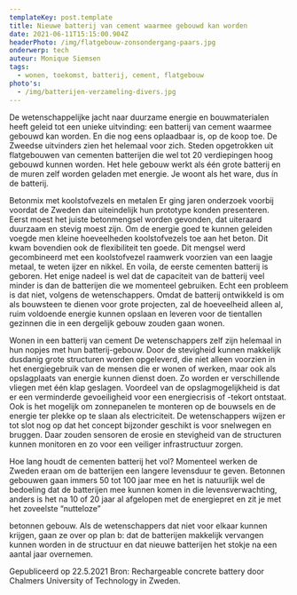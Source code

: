 ```yaml
---
templateKey: post.template
title: Nieuwe batterij van cement waarmee gebouwd kan worden
date: 2021-06-11T15:15:00.904Z
headerPhoto: /img/flatgebouw-zonsondergang-paars.jpg
onderwerp: tech
auteur: Monique Siemsen
tags:
  - wonen, toekomst, batterij, cement, flatgebouw
photo's:
  - /img/batterijen-verzameling-divers.jpg
---
```

De wetenschappelijke jacht naar duurzame energie en bouwmaterialen heeft geleid tot
een unieke uitvinding: een batterij van cement waarmee gebouwd kan worden. En die nog
eens oplaadbaar is, op de koop toe.
De Zweedse uitvinders zien het helemaal voor zich. Steden opgetrokken uit flatgebouwen
van cementen batterijen die wel tot 20 verdiepingen hoog gebouwd kunnen worden. Het
hele gebouw werkt als één grote batterij en de muren zelf worden geladen met energie. Je
woont als het ware, dus ín de batterij.

Betonmix met koolstofvezels en metalen
Er ging jaren onderzoek voorbij voordat de Zweden dan uiteindelijk hun prototype konden
presenteren. Eerst moest het juiste betonmengsel worden gevonden, dat uiteraard
duurzaam en stevig moest zijn. Om de energie goed te kunnen geleiden voegde men
kleine hoeveelheden koolstofvezels toe aan het beton. Dit kwam bovendien ook de
flexibiliteit ten goede.
Dit mengsel werd gecombineerd met een koolstofvezel raamwerk voorzien van een laagje
metaal, te weten ijzer en nikkel. En voila, de eerste cementen batterij is geboren. Het
enige nadeel is wel dat de capaciteit van de batterij veel minder is dan de batterijen die we
momenteel gebruiken. Echt een probleem is dat niet, volgens de wetenschappers. Omdat
de batterij ontwikkeld is om als bouwsteen te dienen voor grote projecten, zal de
hoeveelheid alleen al, ruim voldoende energie kunnen opslaan en leveren voor de
tientallen gezinnen die in een dergelijk gebouw zouden gaan wonen.

Wonen in een batterij van cement
De wetenschappers zelf zijn helemaal in hun nopjes met hun batterij-gebouw. Door de
stevigheid kunnen makkelijk dusdanig grote structuren worden opgeleverd, die niet alleen
voorzien in het energiegebruik van de mensen die er wonen of werken, maar ook als
opslagplaats van energie kunnen dienst doen. Zo worden er verschillende vliegen met één
klap geslagen. Voordeel van de opslagmogelijkheid is dat er een verminderde
gevoeiligheid voor een energiecrisis of -tekort ontstaat.
Ook is het mogelijk om zonnepanelen te monteren op de bouwsels en de energie ter
plekke op te slaan als electriciteit. De wetenschappers wijzen er tot slot nog op dat het
concept bijzonder geschikt is voor snelwegen en bruggen. Daar zouden sensoren de
erosie en stevigheid van de structuren kunnen monitoren en zo voor een veiliger
infrastructuur zorgen.

Hoe lang houdt de cementen batterij het vol?
Momenteel werken de Zweden eraan om de batterijen een langere levensduur te geven.
Betonnen gebouwen gaan immers 50 tot 100 jaar mee en het is natuurlijk wel de
bedoeling dat de batterijen mee kunnen komen in die levensverwachting, anders is het na
10 of 20 jaar al afgelopen met de energiepret en zit je met het zoveelste “nutteloze”

betonnen gebouw. Als de wetenschappers dat niet voor elkaar kunnen krijgen, gaan ze
over op plan b: dat de batterijen makkelijk vervangen kunnen worden in de structuur en
dat nieuwe batterijen het stokje na een aantal jaar overnemen.

Gepubliceerd op 22.5.2021
Bron: Rechargeable concrete battery door Chalmers University of Technology in Zweden.